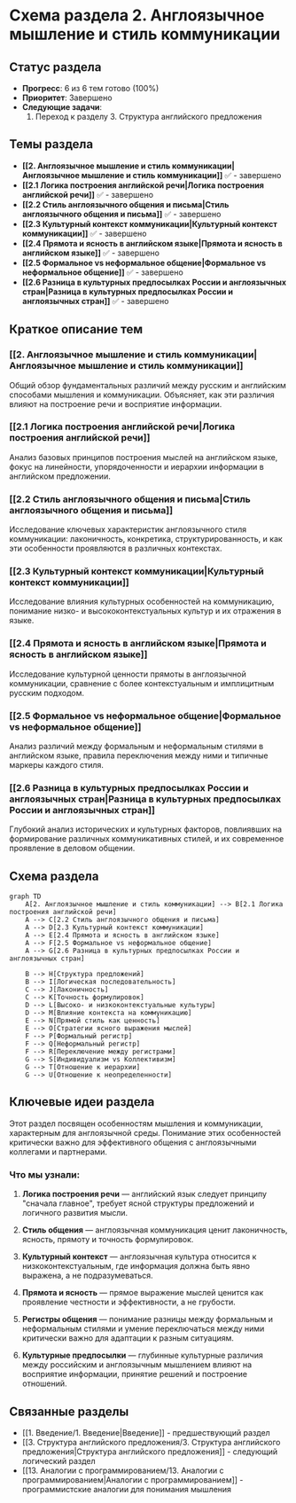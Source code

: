 # Схема раздела 2. Англоязычное мышление и стиль коммуникации

## Статус раздела
- **Прогресс**: 6 из 6 тем готово (100%)
- **Приоритет**: Завершено
- **Следующие задачи**: 
  1. Переход к разделу 3. Структура английского предложения

## Темы раздела
- **[[2. Англоязычное мышление и стиль коммуникации|Англоязычное мышление и стиль коммуникации]]** ✅ - завершено
- **[[2.1 Логика построения английской речи|Логика построения английской речи]]** ✅ - завершено
- **[[2.2 Стиль англоязычного общения и письма|Стиль англоязычного общения и письма]]** ✅ - завершено
- **[[2.3 Культурный контекст коммуникации|Культурный контекст коммуникации]]** ✅ - завершено
- **[[2.4 Прямота и ясность в английском языке|Прямота и ясность в английском языке]]** ✅ - завершено
- **[[2.5 Формальное vs неформальное общение|Формальное vs неформальное общение]]** ✅ - завершено
- **[[2.6 Разница в культурных предпосылках России и англоязычных стран|Разница в культурных предпосылках России и англоязычных стран]]** ✅ - завершено

## Краткое описание тем

### [[2. Англоязычное мышление и стиль коммуникации|Англоязычное мышление и стиль коммуникации]]
Общий обзор фундаментальных различий между русским и английским способами мышления и коммуникации. Объясняет, как эти различия влияют на построение речи и восприятие информации.

### [[2.1 Логика построения английской речи|Логика построения английской речи]]
Анализ базовых принципов построения мыслей на английском языке, фокус на линейности, упорядоченности и иерархии информации в английском предложении.

### [[2.2 Стиль англоязычного общения и письма|Стиль англоязычного общения и письма]]
Исследование ключевых характеристик англоязычного стиля коммуникации: лаконичность, конкретика, структурированность, и как эти особенности проявляются в различных контекстах.

### [[2.3 Культурный контекст коммуникации|Культурный контекст коммуникации]]
Исследование влияния культурных особенностей на коммуникацию, понимание низко- и высококонтекстуальных культур и их отражения в языке.

### [[2.4 Прямота и ясность в английском языке|Прямота и ясность в английском языке]]
Исследование культурной ценности прямоты в англоязычной коммуникации, сравнение с более контекстуальным и имплицитным русским подходом.

### [[2.5 Формальное vs неформальное общение|Формальное vs неформальное общение]]
Анализ различий между формальным и неформальным стилями в английском языке, правила переключения между ними и типичные маркеры каждого стиля.

### [[2.6 Разница в культурных предпосылках России и англоязычных стран|Разница в культурных предпосылках России и англоязычных стран]]
Глубокий анализ исторических и культурных факторов, повлиявших на формирование различных коммуникативных стилей, и их современное проявление в деловом общении.

## Схема раздела

```mermaid
graph TD
    A[2. Англоязычное мышление и стиль коммуникации] --> B[2.1 Логика построения английской речи]
    A --> C[2.2 Стиль англоязычного общения и письма]
    A --> D[2.3 Культурный контекст коммуникации]
    A --> E[2.4 Прямота и ясность в английском языке]
    A --> F[2.5 Формальное vs неформальное общение]
    A --> G[2.6 Разница в культурных предпосылках России и англоязычных стран]
    
    B --> H[Структура предложений]
    B --> I[Логическая последовательность]
    C --> J[Лаконичность]
    C --> K[Точность формулировок]
    D --> L[Высоко- и низкоконтекстуальные культуры]
    D --> M[Влияние контекста на коммуникацию]
    E --> N[Прямой стиль как ценность]
    E --> O[Стратегии ясного выражения мыслей]
    F --> P[Формальный регистр]
    F --> Q[Неформальный регистр]
    F --> R[Переключение между регистрами]
    G --> S[Индивидуализм vs Коллективизм]
    G --> T[Отношение к иерархии]
    G --> U[Отношение к неопределенности]
```

## Ключевые идеи раздела

Этот раздел посвящен особенностям мышления и коммуникации, характерным для англоязычной среды. Понимание этих особенностей критически важно для эффективного общения с англоязычными коллегами и партнерами.

### Что мы узнали:

1. **Логика построения речи** — английский язык следует принципу "сначала главное", требует ясной структуры предложений и логичного развития мысли.

2. **Стиль общения** — англоязычная коммуникация ценит лаконичность, ясность, прямоту и точность формулировок.

3. **Культурный контекст** — англоязычная культура относится к низкоконтекстуальным, где информация должна быть явно выражена, а не подразумеваться.

4. **Прямота и ясность** — прямое выражение мыслей ценится как проявление честности и эффективности, а не грубости.

5. **Регистры общения** — понимание разницы между формальным и неформальным стилями и умение переключаться между ними критически важно для адаптации к разным ситуациям.

6. **Культурные предпосылки** — глубинные культурные различия между российским и англоязычным мышлением влияют на восприятие информации, принятие решений и построение отношений.

## Связанные разделы
- [[1. Введение/1. Введение|Введение]] - предшествующий раздел
- [[3. Структура английского предложения/3. Структура английского предложения|Структура английского предложения]] - следующий логический раздел
- [[13. Аналогии с программированием/13. Аналогии с программированием|Аналогии с программированием]] - программистские аналогии для понимания мышления
